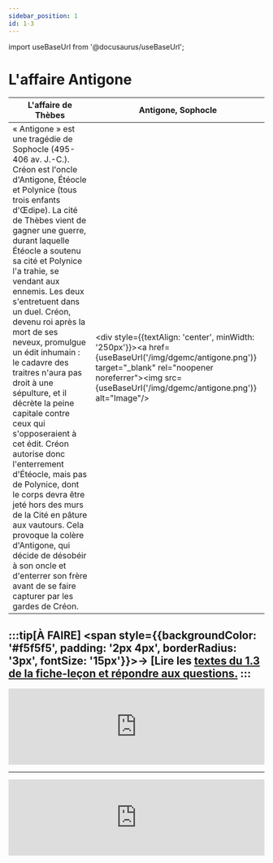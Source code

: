 ```yaml
---
sidebar_position: 1
id: 1-3
---
```



import useBaseUrl from '@docusaurus/useBaseUrl';

# L'affaire Antigone



| L'affaire de Thèbes | Antigone, Sophocle |
|---|---|
| « Antigone » est une tragédie de Sophocle (495-406 av. J.-C.). Créon est l'oncle d'Antigone, Étéocle et Polynice (tous trois enfants d'Œdipe). La cité de Thèbes vient de gagner une guerre, durant laquelle Étéocle a soutenu sa cité et Polynice l'a trahie, se vendant aux ennemis. Les deux s'entretuent dans un duel. Créon, devenu roi après la mort de ses neveux, promulgue un édit inhumain : le cadavre des traitres n'aura pas droit à une sépulture, et il décrète la peine capitale contre ceux qui s'opposeraient à cet édit. Créon autorise donc l'enterrement d'Étéocle, mais pas de Polynice, dont le corps devra être jeté hors des murs de la Cité en pâture aux vautours. Cela provoque la colère d'Antigone, qui décide de désobéir à son oncle et d'enterrer son frère avant de se faire capturer par les gardes de Créon. | <div style={{textAlign: 'center', minWidth: '250px'}}><a href={useBaseUrl('/img/dgemc/antigone.png')} target="_blank" rel="noopener noreferrer"><img src={useBaseUrl('/img/dgemc/antigone.png')} alt="Image"/></a></div>  |


:::tip[À FAIRE]
<span style={{backgroundColor: '#f5f5f5', padding: '2px 4px', borderRadius: '3px', fontSize: '15px'}}>→ [Lire les [textes du 1.3 de la fiche-leçon et répondre aux questions.](/pdf/C1L1/C1L1-1-1-textes.pdf)</span>
:::
---

<iframe src="https://www.youtube.com/embed/Lak0__1Hqwc" width="100%" style={{aspectRatio: "560/315"}} frameborder="0" allowfullscreen allow="accelerometer; autoplay; clipboard-write; encrypted-media; gyroscope; picture-in-picture; web-share"></iframe>

---

<iframe src="https://www.youtube.com/embed/ERUY3KwUTj4" width="100%" style={{aspectRatio: "560/315"}} frameborder="0" allowfullscreen allow="accelerometer; autoplay; clipboard-write; encrypted-media; gyroscope; picture-in-picture; web-share"></iframe>